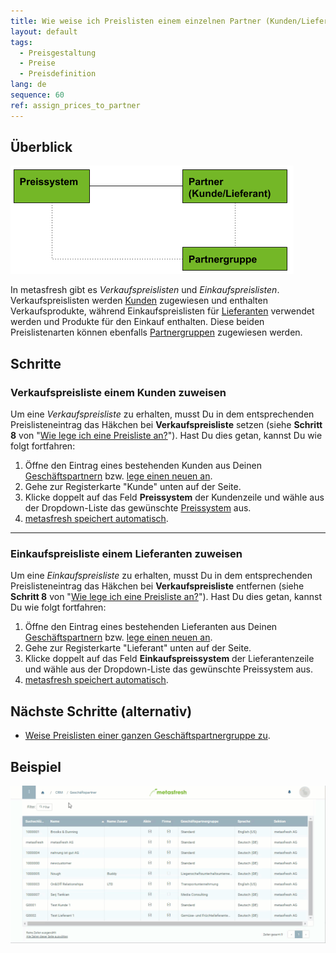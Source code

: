 ```yaml
---
title: Wie weise ich Preislisten einem einzelnen Partner (Kunden/Lieferanten) zu?
layout: default
tags:
  - Preisgestaltung
  - Preise
  - Preisdefinition
lang: de
sequence: 60
ref: assign_prices_to_partner
---
```


## Überblick
<kbd><img src="assets/Preissystem_Zuweisung Preise und Partner.png" alt="Abb.: Preissystem, Partner und Partnergruppen"></kbd>

In metasfresh gibt es *Verkaufspreislisten* und *Einkaufspreislisten*. Verkaufspreislisten werden [Kunden](Neuer_Geschaeftspartner_Kunde) zugewiesen und enthalten Verkaufsprodukte, während Einkaufspreislisten für [Lieferanten](Neuer_Geschaeftspartner_Lieferant) verwendet werden und Produkte für den Einkauf enthalten. Diese beiden Preislistenarten können ebenfalls [Partnergruppen](Zuweisung_Preise_Partnergruppe) zugewiesen werden.

## Schritte

### Verkaufspreisliste einem Kunden zuweisen
Um eine *Verkaufspreisliste* zu erhalten, musst Du in dem entsprechenden Preislisteneintrag das Häkchen bei **Verkaufspreisliste** setzen (siehe **Schritt 8** von "[Wie lege ich eine Preisliste an?](Preisliste_anlegen)"). Hast Du dies getan, kannst Du wie folgt fortfahren:

1. Öffne den Eintrag eines bestehenden Kunden aus Deinen [Geschäftspartnern](Menu) bzw. [lege einen neuen an](Neuer_Geschaeftspartner_Kunde).
1. Gehe zur Registerkarte "Kunde" unten auf der Seite.
1. Klicke doppelt auf das Feld **Preissystem** der Kundenzeile und wähle aus der Dropdown-Liste das gewünschte [Preissystem](Preissystem_anlegen) aus.
1. [metasfresh speichert automatisch](Speicheranzeige).

---

### Einkaufspreisliste einem Lieferanten zuweisen
Um eine *Einkaufspreisliste* zu erhalten, musst Du in dem entsprechenden Preislisteneintrag das Häkchen bei **Verkaufspreisliste** entfernen (siehe **Schritt 8** von "[Wie lege ich eine Preisliste an?](Preisliste_anlegen)"). Hast Du dies getan, kannst Du wie folgt fortfahren:

1. Öffne den Eintrag eines bestehenden Lieferanten aus Deinen [Geschäftspartnern](Menu) bzw. [lege einen neuen an](Neuer_Geschaeftspartner_Lieferant).
1. Gehe zur Registerkarte "Lieferant" unten auf der Seite.
1. Klicke doppelt auf das Feld **Einkaufspreissystem** der Lieferantenzeile und wähle aus der Dropdown-Liste das gewünschte Preissystem aus.
1. [metasfresh speichert automatisch](Speicheranzeige).

## Nächste Schritte (alternativ)
- [Weise Preislisten einer ganzen Geschäftspartnergruppe zu](Zuweisung_Preise_Partnergruppe).

## Beispiel
<kbd><img src="assets/Zuweisung_Preise_Partner.gif" alt="GIF: Einzelnen Partnern (Kunden/Lieferanten) Preislisten zuweisen"></kbd>

